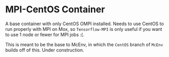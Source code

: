 
# MPI-CentOS Container

A base container with only CentOS OMPI installed. Needs to use CentOS to run properly with MPI on Mox, so `Tensorflow-MPI` is only useful if you want to use 1 node or fewer for MPI jobs :(.

This is meant to be the base to McEnv, in which the `CentOS` branch of `McEnv` builds off of this. Under construction.

